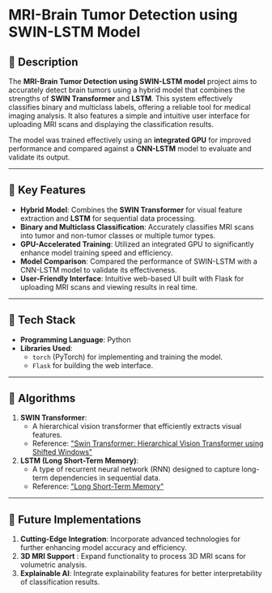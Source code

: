 # MRI-Brain Tumor Detection using SWIN-LSTM Model

## 📖 Description
The **MRI-Brain Tumor Detection using SWIN-LSTM model** project aims to accurately detect brain tumors using a hybrid model that combines the strengths of **SWIN Transformer** and **LSTM**. This system effectively classifies binary and multiclass labels, offering a reliable tool for medical imaging analysis. It also features a simple and intuitive user interface for uploading MRI scans and displaying the classification results.

The model was trained effectively using an **integrated GPU** for improved performance and compared against a **CNN-LSTM** model to evaluate and validate its output.

---

## 🚀 Key Features
- **Hybrid Model**: Combines the **SWIN Transformer** for visual feature extraction and **LSTM** for sequential data processing.
- **Binary and Multiclass Classification**: Accurately classifies MRI scans into tumor and non-tumor classes or multiple tumor types.
- **GPU-Accelerated Training**: Utilized an integrated GPU to significantly enhance model training speed and efficiency.
- **Model Comparison**: Compared the performance of SWIN-LSTM with a CNN-LSTM model to validate its effectiveness.
- **User-Friendly Interface**: Intuitive web-based UI built with Flask for uploading MRI scans and viewing results in real time.

---

## 🔧 Tech Stack
- **Programming Language**: Python
- **Libraries Used**:
  - `torch` (PyTorch) for implementing and training the model.
  - `Flask` for building the web interface.

---

## 🧠 Algorithms
1. **SWIN Transformer**:
   - A hierarchical vision transformer that efficiently extracts visual features.
   - Reference: ["Swin Transformer: Hierarchical Vision Transformer using Shifted Windows"](https://arxiv.org/abs/2103.14030)
2. **LSTM (Long Short-Term Memory)**:
   - A type of recurrent neural network (RNN) designed to capture long-term dependencies in sequential data.
   - Reference: ["Long Short-Term Memory"](https://www.bioinf.jku.at/publications/older/2604.pdf)

---

## 🔮 Future Implementations
1. **Cutting-Edge Integration**: Incorporate advanced technologies for further enhancing model accuracy and efficiency.
2. **3D MRI Support** : Expand functionality to process 3D MRI scans for volumetric analysis.
3. **Explainable AI**: Integrate explainability features for better interpretability of classification results.
